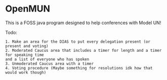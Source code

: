 # OpenMUN
This is a FOSS java program designed to help conferences with Model UN!

Todo:
    
    1. Make an area for the DIAS to put every delegation present (or present and voting)
    2. Moderated Caucus area that includes a timer for length and a timer for speaking time
    and a list of everyone who has spoken
    3. Unmoderated Caucus area with a timer
    4. Voting procedure (Maybe something for resolutions idk how that would work though)
